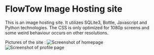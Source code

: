 FlowTow Image Hosting site
================================

This is an image hosting site. It utilizes SQLite3, Bottle, Javascript and Python technologies. The CSS is only optimized for 1080p screens and some weird behaviour occurs on other resolutions.

Pictures of the site : 
![Screenshot of homepage](https://i.imgur.com/7fq8SSn.png)
![Screenshot of profile page](https://i.imgur.com/hNbd7nE.png)
